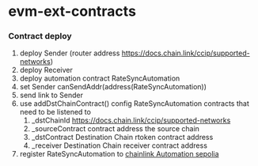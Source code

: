 # evm-ext-contracts

### Contract deploy

1. deploy Sender (router address https://docs.chain.link/ccip/supported-networks)
2. deploy Receiver
3. deploy automation contract RateSyncAutomation
4. set Sender canSendAddr(address(RateSyncAutomation))
5. send link to Sender
6. use addDstChainContract() config RateSyncAutomation contracts that need to be listened to
   1. _dstChainId https://docs.chain.link/ccip/supported-networks
   2. _sourceContract contract address the source chain
   3. _dstContract Destination Chain rtoken contract address
   4. _receiver Destination Chain receiver contract address
7. register RateSyncAutomation to [chainlink Automation sepolia](https://automation.chain.link/sepolia)